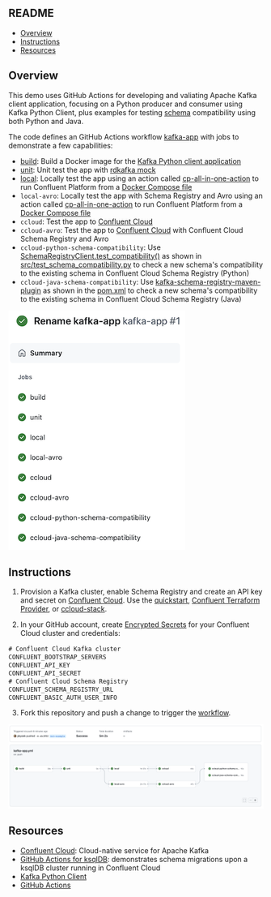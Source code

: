 ## README

* [Overview](#overview)
* [Instructions](#instructions)
* [Resources](#resources)

## Overview

This demo uses GitHub Actions for developing and valiating Apache Kafka client application, focusing on a Python producer and consumer using Kafka Python Client, plus examples for testing [schema](schemas/) compatibility using both Python and Java.

The code defines an GitHub Actions workflow [kafka-app](.github/workflows/kafka-app.yml) with jobs to demonstrate a few capabilities:

- [build](.github/workflows/kafka-app.yml#L20-L43): Build a Docker image for the [Kafka Python client application](src/)
- [unit](.github/workflows/kafka-app.yml#L45-L60): Unit test the app with [rdkafka mock](https://github.com/edenhill/librdkafka/blob/master/src/rdkafka_mock.h)
- [local](.github/workflows/kafka-app.yml#L62-L92): Locally test the app using an action called [cp-all-in-one-action](https://github.com/marketplace/actions/run-kafka-with-confluent-cp-all-in-one) to run Confluent Platform from a [Docker Compose file](https://docs.confluent.io/platform/current/tutorials/build-your-own-demos.html#cp-all-in-one)
- `local-avro`: Locally test the app with Schema Registry and Avro using an action called [cp-all-in-one-action](https://github.com/marketplace/actions/run-kafka-with-confluent-cp-all-in-one) to run Confluent Platform from a [Docker Compose file](https://docs.confluent.io/platform/current/tutorials/build-your-own-demos.html#cp-all-in-one)
- `ccloud`: Test the app to [Confluent Cloud](https://www.confluent.io/confluent-cloud/tryfree-v1/)
- `ccloud-avro`: Test the app to [Confluent Cloud](https://www.confluent.io/confluent-cloud/tryfree-v1/) with Confluent Cloud Schema Registry and Avro
- `ccloud-python-schema-compatibility`: Use [SchemaRegistryClient.test_compatibility()](https://docs.confluent.io/platform/current/clients/confluent-kafka-python/html/_modules/confluent_kafka/schema_registry/schema_registry_client.html) as shown in [src/test_schema_compatibility.py](src/test_schema_compatibility.py) to check a new schema's compatibility to the existing schema in Confluent Cloud Schema Registry (Python)
- `ccloud-java-schema-compatibility`: Use [kafka-schema-registry-maven-plugin](https://docs.confluent.io/platform/current/schema-registry/develop/maven-plugin.html) as shown in the [pom.xml](pom.xml) to check a new schema's compatibility to the existing schema in Confluent Cloud Schema Registry (Java)

![image](images/jobs-graphic.png)

## Instructions

1. Provision a Kafka cluster, enable Schema Registry and create an API key and secret on [Confluent Cloud](https://www.confluent.io/confluent-cloud/tryfree-v1/). Use the [quickstart](https://developer.confluent.io/quickstart/kafka-on-confluent-cloud/), [Confluent Terraform Provider](https://registry.terraform.io/providers/confluentinc/confluent/0.9.0), or [ccloud-stack](https://docs.confluent.io/platform/current/tutorials/examples/ccloud/docs/ccloud-stack.html).

2. In your GitHub account, create [Encrypted Secrets](https://docs.github.com/en/actions/security-guides/encrypted-secrets) for your Confluent Cloud cluster and credentials:

```shell
# Confluent Cloud Kafka cluster
CONFLUENT_BOOTSTRAP_SERVERS
CONFLUENT_API_KEY
CONFLUENT_API_SECRET
# Confluent Cloud Schema Registry
CONFLUENT_SCHEMA_REGISTRY_URL
CONFLUENT_BASIC_AUTH_USER_INFO
```

3. Fork this repository and push a change to trigger the [workflow](.github/workflows/kafka-app.yml).

![image](images/jobs-text.png)

## Resources

- [Confluent Cloud](https://www.confluent.io/confluent-cloud/tryfree-v1/): Cloud-native service for Apache Kafka
- [GitHub Actions for ksqlDB](https://github.com/jzaralim/ksqldb-migrations-action): demonstrates schema migrations upon a ksqlDB cluster running in Confluent Cloud
- [Kafka Python Client](https://docs.confluent.io/kafka-clients/python/current/overview.html)
- [GitHub Actions](https://docs.github.com/en/actions)
